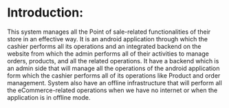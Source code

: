 # Introduction:
This system manages all the Point of sale-related functionalities of their store in an effective way. It is an android application through which the cashier performs all its operations and an integrated backend on the website from which the admin performs all of their activities to manage orders, products, and all the related operations.
It have a backend which is an admin side that will manage all the operations of the android application form which the cashier performs all of its operations like Product and order management.
System also have an offline infrastructure that will perform all the eCommerce-related operations when we have no internet or when the application is in offline mode.

